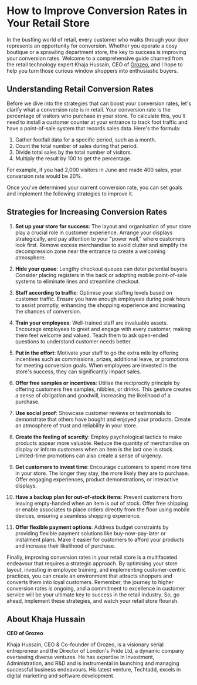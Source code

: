 # How to Improve Conversion Rates in Your Retail Store

In the bustling world of retail, every customer who walks through your door represents an opportunity for conversion. Whether you operate a cosy boutique or a sprawling department store, the key to success is improving your conversion rates. Welcome to a comprehensive guide churned from the retail technology expert Khaja Hussain, CEO of [Grozeo](https://grozeo.com/), and I hope to help you turn those curious window shoppers into enthusiastic buyers.

## Understanding Retail Conversion Rates

Before we dive into the strategies that can boost your conversion rates, let's clarify what a conversion rate is in retail. Your conversion rate is the percentage of visitors who purchase in your store. To calculate this, you'll need to install a customer counter at your entrance to track foot traffic and have a point-of-sale system that records sales data. Here's the formula:

1. Gather footfall data for a specific period, such as a month.
2. Count the total number of sales during that period.
3. Divide total sales by the total number of visitors.
4. Multiply the result by 100 to get the percentage.

For example, if you had 2,000 visitors in June and made 400 sales, your conversion rate would be 20%.

Once you've determined your current conversion rate, you can set goals and implement the following strategies to improve it.

## Strategies for Increasing Conversion Rates

1. **Set up your store for success**: The layout and organisation of your store play a crucial role in customer experience. Arrange your displays strategically, and pay attention to your "power wall," where customers look first. Remove excess merchandise to avoid clutter and simplify the decompression zone near the entrance to create a welcoming atmosphere.

2. **Hide your queue**: Lengthy checkout queues can deter potential buyers. Consider placing registers in the back or adopting mobile point-of-sale systems to eliminate lines and streamline checkout.

3. **Staff according to traffic**: Optimise your staffing levels based on customer traffic. Ensure you have enough employees during peak hours to assist promptly, enhancing the shopping experience and increasing the chances of conversion.

4. **Train your employees**: Well-trained staff are invaluable assets. Encourage employees to greet and engage with every customer, making them feel welcome and valued. Teach them to ask open-ended questions to understand customer needs better.

5. **Put in the effort**: Motivate your staff to go the extra mile by offering incentives such as commissions, prizes, additional leave, or promotions for meeting conversion goals. When employees are invested in the store's success, they can significantly impact sales.

6. **Offer free samples or incentives**: Utilise the reciprocity principle by offering customers free samples, nibbles, or drinks. This gesture creates a sense of obligation and goodwill, increasing the likelihood of a purchase.

7. **Use social proof**: Showcase customer reviews or testimonials to demonstrate that others have bought and enjoyed your products. Create an atmosphere of trust and reliability in your store.

8. **Create the feeling of scarcity**: Employ psychological tactics to make products appear more valuable. Reduce the quantity of merchandise on display or inform customers when an item is the last one in stock. Limited-time promotions can also create a sense of urgency.

9. **Get customers to invest time**: Encourage customers to spend more time in your store. The longer they stay, the more likely they are to purchase. Offer engaging experiences, product demonstrations, or interactive displays.

10. **Have a backup plan for out-of-stock items**: Prevent customers from leaving empty-handed when an item is out of stock. Offer free shipping or enable associates to place orders directly from the floor using mobile devices, ensuring a seamless shopping experience.

11. **Offer flexible payment options**: Address budget constraints by providing flexible payment solutions like buy-now-pay-later or instalment plans. Make it easier for customers to afford your products and increase their likelihood of purchase.

Finally, improving conversion rates in your retail store is a multifaceted endeavour that requires a strategic approach. By optimising your store layout, investing in employee training, and implementing customer-centric practices, you can create an environment that attracts shoppers and converts them into loyal customers. Remember, the journey to higher conversion rates is ongoing, and a commitment to excellence in customer service will be your ultimate key to success in the retail industry. So, go ahead, implement these strategies, and watch your retail store flourish.

## About Khaja Hussain

**CEO of Grozeo**

Khaja Hussain, CEO & Co-founder of Grozeo, is a visionary serial entrepreneur and the Director of London's Pride Ltd, a dynamic company overseeing diverse ventures. He has expertise in Investment, Administration, and R&D and is instrumental in launching and managing successful business endeavours. His latest venture, Techtadd, excels in digital marketing and software development.
